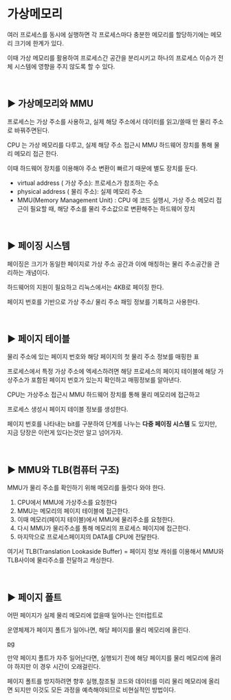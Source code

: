 # 가상메모리

여러 프로세스를 동시에 실행하면 각 프로세스마다 충분한 메모리를 할당하기에는 메모리 크기에 한계가 있다.  

이때 가상 메모리를 활용하여 프로세스간 공간을 분리시키고 하나의 프로세스 이슈가 전체 시스템에 영향을 주지 않도록 할 수 있다.  

<br>


## :arrow_forward: 가상메모리와 MMU

프로세스는 가상 주소를 사용하고, 실제 해당 주소에서 데이터를 읽고/쓸때 만 물리 주소로 바꿔주면된다.   

CPU 는 가상 메모리를 다루고, 실제 해당 주소 접근시 MMU 하드웨어 장치를 통해 물리 메모리 접근 한다.  

이때 하드웨어 장치를 이용해야 주소 변환이 빠르기 때문에 별도 장치를 둔다.  

- virtual address ( 가상 주소): 프로세스가 참조하는 주소
- physical address ( 물리 주소): 실제 메모리 주소
- MMU(Memory Management Unit) : CPU 에 코드 실행시, 가상 주소 메모리 접근이 필요할 때, 해당 주소를 물리 주소값으로 변환해주는 하드웨어 장치

<br>


## :arrow_forward: 페이징 시스템

페이징은 크기가 동일한 페이지로 가상 주소 공간과 이에 매칭하는 물리 주소공간을 관리하는 개념이다.  

하드웨어의 지원이 필요하고 리눅스에서는 4KB로 페이징 한다.  

페이지 번호를 기반으로 가상 주소/ 물리 주소 패밍 정보를 기록하고 사용한다.  

<br>

## :arrow_forward: 페이지 테이블

물리 주소에 있는 페이지 번호와 해당 페이지의 첫 물리 주소 정보를 매핑한 표  

프로세스에서 특정 가상 주소에 엑세스하려면 해당 프로세스의 페이지 테이블에 해당 가상주소가 포함된 페이지 번호가 있는지 확인하고 매핑정보를 알아낸다.  

CPU는 가상주소 접근시 MMU 하드웨어 장치를 통해 물리 메모리에 접근하고  

프로세스 생성시 페이지 테이블 정보를 생성한다.  

페이지 번호를 나타내는 bit를 구분하여 단계를 나누는 **다중 페이징 시스템** 도 있지만, 지금 당장은 이런게 있다는것만 알고 넘어가자.  

<br>

## :arrow_forward: MMU와 TLB(컴퓨터 구조)

MMU가 물리 주소를 확인하기 위해 메모리를 들럿다 와야 한다.
1. CPU에서 MMU에 가상주소를 요청한다
2. MMU는 메모리의 페이지 테이블에 접근한다.
3. 이때 메모리(페이지 테이블)에서 MMU에 물리주소를 요청한다.
4. 다시 MMU가 물리주소를 통해 메모리의 프로세스 페이지에 접근한다.
5. 마지막으로 프로세스페이지의 DATA를 CPU에 전달한다.

여기서 TLB(Translation Lookaside Buffer) = 페이지 정보 캐쉬를 이용해서 MMU와 TLB사이에 물리주소를 전달하고 캐싱한다.  

<br>

## :arrow_forward: 페이지 폴트

어떤 페이지가 실제 물리 메모리에 없을때 일어나는 인터럽트로  

운영체제가 페이지 폴트가 일어나면, 해당 페이지를 물리 메모리에 올린다.  

[pg](../img/pagefault.PNG)  


만약 페이지 폴트가 자주 일어난다면, 실행되기 전에 해당 페이지를 물리 메모리에 올려야 하지만 이 경우 시간이 오래걸린다.  

페이지 폴트를 방지하려면 향후 실행,참조될 코드와 데이터를 미리 물리 메모리에 올리면 되지만 이것도 모든 과정을 예측해야되므로 비현실적인 방법이다.